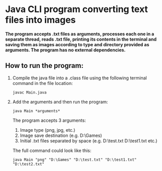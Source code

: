 # Java CLI program converting text files into images

**The program accepts .txt files as arguments, processes each one in a separate thread,
reads .txt file, printing its contents in the terminal and saving them as images according 
to type and directory provided as arguments. The program has no external dependencies.**

## How to run the program:
1. Compile the java file into a .class file using the following terminal command in the file location:
   ```
   javac Main.java
   ```
2. Add the arguments and then run the program:
   ```
   java Main *arguments*
   ```
   The program accepts 3 arguments:
   1. Image type (png, jpg, etc.)
   2. Image save destination (e.g. D:\Games)
   3. Initial .txt files separated by space (e.g. D:\test.txt D:\test1.txt etc.)

   The full command could look like this:
   ```
   java Main "png" "D:\Games" "D:\test.txt" "D:\test1.txt" "D:\test2.txt"
   ```